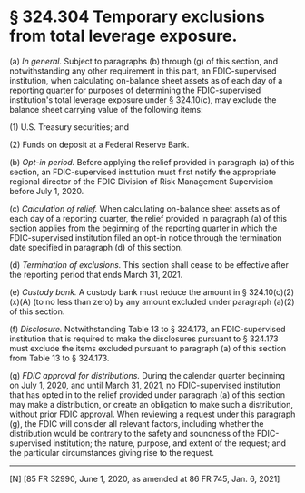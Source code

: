 # § 324.304   Temporary exclusions from total leverage exposure.

(a) *In general.* Subject to paragraphs (b) through (g) of this section, and notwithstanding any other requirement in this part, an FDIC-supervised institution, when calculating on-balance sheet assets as of each day of a reporting quarter for purposes of determining the FDIC-supervised institution's total leverage exposure under § 324.10(c), may exclude the balance sheet carrying value of the following items:


(1) U.S. Treasury securities; and


(2) Funds on deposit at a Federal Reserve Bank.


(b) *Opt-in period.* Before applying the relief provided in paragraph (a) of this section, an FDIC-supervised institution must first notify the appropriate regional director of the FDIC Division of Risk Management Supervision before July 1, 2020.


(c) *Calculation of relief.* When calculating on-balance sheet assets as of each day of a reporting quarter, the relief provided in paragraph (a) of this section applies from the beginning of the reporting quarter in which the FDIC-supervised institution filed an opt-in notice through the termination date specified in paragraph (d) of this section.


(d) *Termination of exclusions.* This section shall cease to be effective after the reporting period that ends March 31, 2021.


(e) *Custody bank.* A custody bank must reduce the amount in § 324.10(c)(2)(x)(A) (to no less than zero) by any amount excluded under paragraph (a)(2) of this section.


(f) *Disclosure.* Notwithstanding Table 13 to § 324.173, an FDIC-supervised institution that is required to make the disclosures pursuant to § 324.173 must exclude the items excluded pursuant to paragraph (a) of this section from Table 13 to § 324.173.


(g) *FDIC approval for distributions.* During the calendar quarter beginning on July 1, 2020, and until March 31, 2021, no FDIC-supervised institution that has opted in to the relief provided under paragraph (a) of this section may make a distribution, or create an obligation to make such a distribution, without prior FDIC approval. When reviewing a request under this paragraph (g), the FDIC will consider all relevant factors, including whether the distribution would be contrary to the safety and soundness of the FDIC-supervised institution; the nature, purpose, and extent of the request; and the particular circumstances giving rise to the request.



---

[N] [85 FR 32990, June 1, 2020, as amended at 86 FR 745, Jan. 6, 2021]




